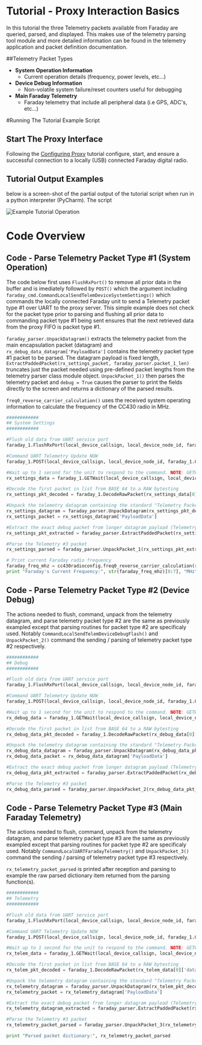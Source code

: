 
# Tutorial - Proxy Interaction Basics

In this tutorial the three Telemetry packets available from Faraday are queried, parsed, and displayed. This makes use of the telemetry parsing tool module and more detailed information can be found in the telemetry application and packet definition documentation.

##Telemetry Packet Types

* **System Operation Information**
  * Current operation details (frequency, power levels, etc...)
* **Device Debug Information**
  * Non-volatile system failure/reset counters useful for debugging
* **Main Faraday Telemetry**
  * Faraday telemetry that include all peripheral data (i.e GPS, ADC's, etc...) 

#Running The Tutorial Example Script

## Start The Proxy Interface

Following the [Configuring Proxy](../../0-Welcome_To_Faraday/Configuring_Proxy/) tutorial configure, start, and ensure a successful connection to a locally (USB) connected Faraday digital radio.


## Tutorial Output Examples

below is a screen-shot of the partial output of the tutorial script when run in a python interpreter (PyCharm). The script 

![Example Tutorial Operation](Images/Output.png "Example Tutorial Operation")

# Code Overview

## Code - Parse Telemetry Packet Type #1 (System Operation)

The code below first uses `FlushRxPort()` to remove all prior data in the buffer and is imediately followed by `POST()` which the argument including ` faraday_cmd.CommandLocalSendTelemDeviceSystemSettings()` which commands the locally connected Faraday unit to send a Telemetry packet type #1 over UART to the proxy server. This simple example does not check for the packet type prior to parsing and  flushing all prior data to commanding packet type #1 being sent ensures that the next retrieved data from the proxy FIFO is packet type #1.

`faraday_parser.UnpackDatagram()` extracts the telemetry packet from the main encapsulation packet (datagram) and `rx_debug_data_datagram['PayloadData']` contains the telemetry packet type #1 packet to be parsed. The datagram payload is fixed length, `ExtractPaddedPacket(rx_settings_packet, faraday_parser.packet_1_len)` truncates just the packet needed using pre-defined packet lengths from the telemetry parser class module object. `UnpackPacket_1()` then parses the telemetry packet and `debug = True` causes the parser to print the fields directly to the screen and returns a dictionary of the parsed results.

`freq0_reverse_carrier_calculation()` uses the received system operating information to calculate the frequency of the CC430 radio in MHz.



```python
############
## System Settings
############

#Flush old data from UART service port
faraday_1.FlushRxPort(local_device_callsign, local_device_node_id, faraday_1.TELEMETRY_PORT)

#Command UART Telemetry Update NOW
faraday_1.POST(local_device_callsign, local_device_node_id, faraday_1.CMD_UART_PORT, faraday_cmd.CommandLocalSendTelemDeviceSystemSettings())

#Wait up to 1 second for the unit to respond to the command. NOTE: GETWait will return ALL packets received if more than 1 packet (likley not in THIS case)
rx_settings_data = faraday_1.GETWait(local_device_callsign, local_device_node_id,faraday_1.TELEMETRY_PORT, 1, False) #Will block and wait for given time until a packet is recevied

#Decode the first packet in list from BASE 64 to a RAW bytesting
rx_settings_pkt_decoded = faraday_1.DecodeRawPacket(rx_settings_data[0]['data'])

#Unpack the telemetry datagram containing the standard "Telemetry Packet #3" packet
rx_settings_datagram = faraday_parser.UnpackDatagram(rx_settings_pkt_decoded, debug = False) #Debug is ON
rx_settings_packet = rx_settings_datagram['PayloadData']

#Extract the exact debug packet from longer datagram payload (Telemetry Packet #2)
rx_settings_pkt_extracted = faraday_parser.ExtractPaddedPacket(rx_settings_packet, faraday_parser.packet_1_len)

#Parse the Telemetry #3 packet
rx_settings_parsed = faraday_parser.UnpackPacket_1(rx_settings_pkt_extracted, debug = True) #Debug ON

# Print current Faraday radio frequency
faraday_freq_mhz = cc430radioconfig.freq0_reverse_carrier_calculation(rx_settings_parsed['RF_Freq_2'], rx_settings_parsed['RF_Freq_1'], rx_settings_parsed['RF_Freq_0'])
print "Faraday's Current Frequency:", str(faraday_freq_mhz)[0:7], "MHz"
```


## Code - Parse Telemetry Packet Type #2 (Device Debug)

The actions needed to flush, command, unpack from the telemetry datagram, and parse telemetry packet type #2 are the same as previously exampled except that parsing routines for packet type #2 are specificaly used.  Notably `CommandLocalSendTelemDeviceDebugFlash()` and `UnpackPacket_2()` command the sending / parsing of telemetry packet type #2 respectively.

```python
############
## Debug
############

#Flush old data from UART service port
faraday_1.FlushRxPort(local_device_callsign, local_device_node_id, faraday_1.TELEMETRY_PORT)

#Command UART Telemetry Update NOW
faraday_1.POST(local_device_callsign, local_device_node_id, faraday_1.CMD_UART_PORT, faraday_cmd.CommandLocalSendTelemDeviceDebugFlash())

#Wait up to 1 second for the unit to respond to the command. NOTE: GETWait will return ALL packets received if more than 1 packet (likley not in THIS case)
rx_debug_data = faraday_1.GETWait(local_device_callsign, local_device_node_id,faraday_1.TELEMETRY_PORT, 1, False) #Will block and wait for given time until a packet is recevied

#Decode the first packet in list from BASE 64 to a RAW bytesting
rx_debug_data_pkt_decoded = faraday_1.DecodeRawPacket(rx_debug_data[0]['data'])

#Unpack the telemetry datagram containing the standard "Telemetry Packet #3" packet
rx_debug_data_datagram = faraday_parser.UnpackDatagram(rx_debug_data_pkt_decoded, False) #Debug is ON
rx_debug_data_packet = rx_debug_data_datagram['PayloadData']

#Extract the exact debug packet from longer datagram payload (Telemetry Packet #2)
rx_debug_data_pkt_extracted = faraday_parser.ExtractPaddedPacket(rx_debug_data_pkt_decoded, faraday_parser.packet_2_len)

#Parse the Telemetry #3 packet
rx_debug_data_parsed = faraday_parser.UnpackPacket_2(rx_debug_data_pkt_extracted, debug = True) #Debug ON
```


## Code - Parse Telemetry Packet Type #3 (Main Faraday Telemetry)

The actions needed to flush, command, unpack from the telemetry datagram, and parse telemetry packet type #3 are the same as previously exampled except that parsing routines for packet type #2 are specificaly used.  Notably `CommandLocalUARTFaradayTelemetry()` and `UnpackPacket_3()` command the sending / parsing of telemetry packet type #3 respectively.

`rx_telemetry_packet_parsed` is printed after reception and parsing to example the raw parsed dictionary item returned from the parsing function(s).

```python
############
## Telemetry
############

#Flush old data from UART service port
faraday_1.FlushRxPort(local_device_callsign, local_device_node_id, faraday_1.TELEMETRY_PORT)

#Command UART Telemetry Update NOW
faraday_1.POST(local_device_callsign, local_device_node_id, faraday_1.CMD_UART_PORT, faraday_cmd.CommandLocalUARTFaradayTelemetry())

#Wait up to 1 second for the unit to respond to the command. NOTE: GETWait will return ALL packets received if more than 1 packet (likley not in THIS case)
rx_telem_data = faraday_1.GETWait(local_device_callsign, local_device_node_id,faraday_1.TELEMETRY_PORT, 1) #Will block and wait for given time until a packet is recevied

#Decode the first packet in list from BASE 64 to a RAW bytesting
rx_telem_pkt_decoded = faraday_1.DecodeRawPacket(rx_telem_data[0]['data'])

#Unpack the telemetry datagram containing the standard "Telemetry Packet #3" packet
rx_telemetry_datagram = faraday_parser.UnpackDatagram(rx_telem_pkt_decoded) #Debug is OFF
rx_telemetry_packet = rx_telemetry_datagram['PayloadData']

#Extract the exact debug packet from longer datagram payload (Telemetry Packet #3)
rx_telemetry_datagram_extracted = faraday_parser.ExtractPaddedPacket(rx_telemetry_packet, faraday_parser.packet_3_len)

#Parse the Telemetry #3 packet
rx_telemetry_packet_parsed = faraday_parser.UnpackPacket_3(rx_telemetry_datagram_extracted, debug = True) #Debug ON

print "Parsed packet dictionary:", rx_telemetry_packet_parsed

```